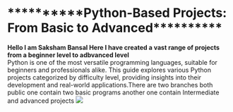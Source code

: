 
<h1 style={textdecoration="underline")>**********Python-Based Projects: From Basic to Advanced**********<br></h1>

******Hello I am Saksham Bansal Here I have created a vast range of projects from a beginner level to adbvanced level******<br>
Python is one of the most versatile programming languages, suitable for beginners and professionals alike. This guide explores various Python projects categorized by difficulty level, providing insights into their development and real-world applications.There are two branches both public one contain two basic programs another one contain Intermediate and advanced projects
<img src="https://webandcrafts.com/_next/image?url=https%3A%2F%2Fadmin.wac.co%2Fuploads%2FFeatures_Of_Python_1_f4ccd6d9f7.jpg&w=4500&q=90"/>
